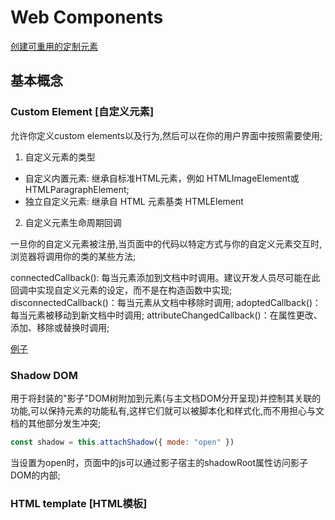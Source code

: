 # Web Components

[创建可重用的定制元素](https://developer.mozilla.org/zh-CN/docs/Web/API/Web_components#%E6%A6%82%E5%BF%B5%E5%92%8C%E4%BD%BF%E7%94%A8)


## 基本概念

### Custom Element [自定义元素]

允许你定义custom elements以及行为,然后可以在你的用户界面中按照需要使用;

1. 自定义元素的类型

  - 自定义内置元素: 继承自标准HTML元素，例如 HTMLImageElement或HTMLParagraphElement;
  - 独立自定义元素: 继承自 HTML 元素基类 HTMLElement

2. 自定义元素生命周期回调

一旦你的自定义元素被注册,当页面中的代码以特定方式与你的自定义元素交互时,浏览器将调用你的类的某些方法;

connectedCallback(): 每当元素添加到文档中时调用。建议开发人员尽可能在此回调中实现自定义元素的设定，而不是在构造函数中实现;
disconnectedCallback()：每当元素从文档中移除时调用;
adoptedCallback()：每当元素被移动到新文档中时调用;
attributeChangedCallback()：在属性更改、添加、移除或替换时调用;

[例子](https://github.com/mdn/web-components-examples)


### Shadow DOM

用于将封装的"影子"DOM树附加到元素(与主文档DOM分开呈现)并控制其关联的功能,可以保持元素的功能私有,这样它们就可以被脚本化和样式化,而不用担心与文档的其他部分发生冲突;

```js
const shadow = this.attachShadow({ mode: "open" })
```
当设置为open时，页面中的js可以通过影子宿主的shadowRoot属性访问影子DOM的内部;


### HTML template [HTML模板]

<template> 和 <slot> 元素使你可以编写不在呈现页面中显示的标记模板,然后它们可以作为自定义元素结构的基础被多次重用;

template:一种用于保存客户端内容机制,该内容在加载页面时不会呈现,被视为一个可存储在文档中方便后续使用的内容片段;
slot: Web组件插槽元素,占位符;


## window.customElements是什么?
